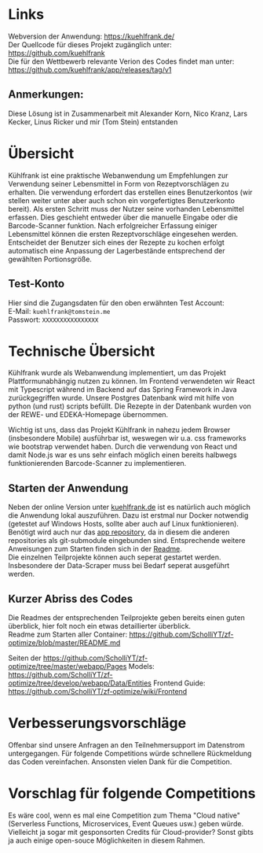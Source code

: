 # Links
Webversion der Anwendung: https://kuehlfrank.de/  
Der Quellcode für dieses Projekt zugänglich unter: https://github.com/kuehlfrank  
Die für den Wettbewerb relevante Verion des Codes findet man unter: https://github.com/kuehlfrank/app/releases/tag/v1

## Anmerkungen:
Diese Lösung ist in Zusammenarbeit mit Alexander Korn, Nico Kranz, Lars Kecker, Linus Ricker und mir (Tom Stein) entstanden

# Übersicht 
Kühlfrank ist eine praktische Webanwendung um Empfehlungen zur Verwendung seiner Lebensmittel in Form von Rezeptvorschlägen zu erhalten. Die verwendung erfordert das erstellen eines Benutzerkontos (wir stellen weiter unter aber auch schon ein vorgefertigtes Benutzerkonto bereit). Als ersten Schritt muss der Nutzer seine vorhanden Lebensmittel erfassen. Dies geschieht entweder über die manuelle Eingabe oder die Barcode-Scanner funktion. Nach erfolgreicher Erfassung einiger Lebensmittel können die ersten Rezeptvorschläge eingesehen werden. Entscheidet der Benutzer sich eines der Rezepte zu kochen erfolgt automatisch eine Anpassung der Lagerbestände entsprechend der gewählten Portionsgröße.

## Test-Konto
Hier sind die Zugangsdaten für den oben erwähnten Test Account:  
E-Mail: `kuehlfrank@tomstein.me`  
Passwort: `XXXXXXXXXXXXXXXX`

# Technische Übersicht
Kühlfrank wurde als Webanwendung implementiert, um das Projekt Plattformunabhängig nutzen zu können.
Im Frontend verwendeten wir React mit Typescript während im Backend auf das Spring Framework in Java zurückgegriffen wurde. Unsere Postgres Datenbank wird mit hilfe von python (und rust) scripts befüllt.
Die Rezepte in der Datenbank wurden von der REWE- und EDEKA-Homepage übernommen.

Wichtig ist uns, dass das Projekt Kühlfrank in nahezu jedem Browser (insbesondere Mobile) ausführbar ist, weswegen wir u.a. css frameworks wie bootstrap verwendet haben. Durch die verwendung von React und damit Node.js war es uns sehr einfach möglich einen bereits halbwegs funktionierenden Barcode-Scanner zu implementieren.

## Starten der Anwendung
Neben der online Version unter [kuehlfrank.de](https://kuehlfrank.de/) ist es natürlich auch möglich die Anwendung lokal auszuführen. Dazu ist erstmal nur Docker notwendig (getestet auf Windows Hosts, sollte aber auch auf Linux funktionieren). Benötigt wird auch nur das [app repository](https://github.com/kuehlfrank/app), da in diesem die anderen repositories als git-submodule eingebunden sind. Entsprechende weitere Anweisungen zum Starten finden sich in der [Readme](https://github.com/kuehlfrank/app/blob/main/README.md#building-with-docker).  
Die einzelnen Teilprojekte können auch seperat gestartet werden. Insbesondere der Data-Scraper muss bei Bedarf seperat ausgeführt werden.

## Kurzer Abriss des Codes
Die Readmes der entsprechenden Teilprojekte geben bereits einen guten überblick, hier folt noch ein etwas detaillierter überblick.  
Readme zum Starten aller Container: https://github.com/ScholliYT/zf-optimize/blob/master/README.md

Seiten der https://github.com/ScholliYT/zf-optimize/tree/master/webapp/Pages
Models: https://github.com/ScholliYT/zf-optimize/tree/develop/webapp/Data/Entities
Frontend Guide: https://github.com/ScholliYT/zf-optimize/wiki/Frontend


# Verbesserungsvorschläge
Offenbar sind unsere Anfragen an den Teilnehmersupport im Datenstrom untergegangen. Für folgende Competitions würde schnellere Rückmeldung das Coden vereinfachen.
Ansonsten vielen Dank für die Competition.

# Vorschlag für folgende Competitions
Es wäre cool, wenn es mal eine Competition zum Thema "Cloud native" (Serverless Functions, Microservices, Event Queues usw.) geben würde. Vielleicht ja sogar mit gesponsorten Credits für Cloud-provider? Sonst gibts ja auch einige open-souce Möglichkeiten in diesem Rahmen.
